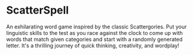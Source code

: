 # ScatterSpell
An exhilarating word game inspired by the classic Scattergories. Put your linguistic skills to the test as you race against the clock to come up with words that match given categories and start with a randomly generated letter. It's a thrilling journey of quick thinking, creativity, and wordplay!
